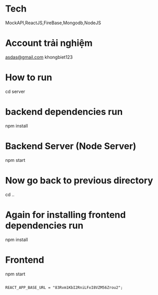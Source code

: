 # Tech

MockAPI,ReactJS,FireBase,Mongodb,NodeJS

# Account trải nghiệm

asdas@gmail.com
khongbiet123

# How to run

cd server

# backend dependencies run

npm install

# Backend Server (Node Server)

npm start

# Now go back to previous directory

cd ..

# Again for installing frontend dependencies run

npm install

# Frontend

npm start

```

REACT_APP_BASE_URL = "83Rvm1KbI2RniLFxI8VZM56Zrou2";
```
